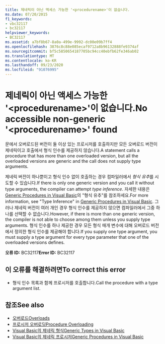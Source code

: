 ```yaml
---
title: 제네릭이 아닌 액세스 가능한 '<procedurename>'이 없습니다.
ms.date: 07/20/2015
f1_keywords:
- vbc32117
- bc32117
helpviewer_keywords:
- BC32117
ms.assetid: a7bf8b67-8a0a-499e-9992-dc00e09b7ff4
ms.openlocfilehash: 3876c8c88e085ecaf9712a8b96132888fe9374af
ms.sourcegitcommit: bf5c5850654187705bc94cc40ebfb62fe346ab02
ms.translationtype: MT
ms.contentlocale: ko-KR
ms.lasthandoff: 09/23/2020
ms.locfileid: "91076995"
---
```

# <a name="no-accessible-non-generic-procedurename-found"></a><span data-ttu-id="4a34d-102">제네릭이 아닌 액세스 가능한 '\<procedurename>'이 없습니다.</span><span class="sxs-lookup"><span data-stu-id="4a34d-102">No accessible non-generic '\<procedurename>' found</span></span>

<span data-ttu-id="4a34d-103">문에서 오버로드된 버전이 둘 이상 있는 프로시저를 호출하지만 모든 오버로드 버전이 제네릭이고 호출에서 형식 인수를 제공하지 않습니다.</span><span class="sxs-lookup"><span data-stu-id="4a34d-103">A statement calls a procedure that has more than one overloaded version, but all the overloaded versions are generic and the call does not supply type arguments.</span></span>  
  
 <span data-ttu-id="4a34d-104">제네릭 버전이 하나뿐이고 형식 인수 없이 호출하는 경우 컴파일러에서 *형식 유추*를 시도할 수 있습니다.</span><span class="sxs-lookup"><span data-stu-id="4a34d-104">If there is only one generic version and you call it without type arguments, the compiler can attempt *type inference*.</span></span> <span data-ttu-id="4a34d-105">자세한 내용은 [Generic Procedures in Visual Basic](../programming-guide/language-features/data-types/generic-procedures.md)의 "형식 유추"를 참조하세요.</span><span class="sxs-lookup"><span data-stu-id="4a34d-105">For more information, see "Type Inference" in [Generic Procedures in Visual Basic](../programming-guide/language-features/data-types/generic-procedures.md).</span></span> <span data-ttu-id="4a34d-106">그러나 제네릭 버전이 여러 개인 경우 형식 인수를 제공하지 않으면 컴파일러에서 그중 하나를 선택할 수 없습니다.</span><span class="sxs-lookup"><span data-stu-id="4a34d-106">However, if there is more than one generic version, the compiler is not able to choose among them unless you supply type arguments.</span></span> <span data-ttu-id="4a34d-107">형식 인수를 하나 제공한 경우 모든 형식 매개 변수에 대해 오버로드 버전에서 정의한 형식 인수를 제공해야 합니다.</span><span class="sxs-lookup"><span data-stu-id="4a34d-107">If you supply one type argument, you must supply a type argument for every type parameter that one of the overloaded versions defines.</span></span>  
  
 <span data-ttu-id="4a34d-108">**오류 ID:** BC32117</span><span class="sxs-lookup"><span data-stu-id="4a34d-108">**Error ID:** BC32117</span></span>  
  
## <a name="to-correct-this-error"></a><span data-ttu-id="4a34d-109">이 오류를 해결하려면</span><span class="sxs-lookup"><span data-stu-id="4a34d-109">To correct this error</span></span>  
  
- <span data-ttu-id="4a34d-110">형식 인수 목록과 함께 프로시저를 호출합니다.</span><span class="sxs-lookup"><span data-stu-id="4a34d-110">Call the procedure with a type argument list.</span></span>  
  
## <a name="see-also"></a><span data-ttu-id="4a34d-111">참조</span><span class="sxs-lookup"><span data-stu-id="4a34d-111">See also</span></span>

- [<span data-ttu-id="4a34d-112">오버로드</span><span class="sxs-lookup"><span data-stu-id="4a34d-112">Overloads</span></span>](../language-reference/modifiers/overloads.md)
- [<span data-ttu-id="4a34d-113">프로시저 오버로딩</span><span class="sxs-lookup"><span data-stu-id="4a34d-113">Procedure Overloading</span></span>](../programming-guide/language-features/procedures/procedure-overloading.md)
- [<span data-ttu-id="4a34d-114">Visual Basic의 제네릭 형식</span><span class="sxs-lookup"><span data-stu-id="4a34d-114">Generic Types in Visual Basic</span></span>](../programming-guide/language-features/data-types/generic-types.md)
- [<span data-ttu-id="4a34d-115">Visual Basic의 제네릭 프로시저</span><span class="sxs-lookup"><span data-stu-id="4a34d-115">Generic Procedures in Visual Basic</span></span>](../programming-guide/language-features/data-types/generic-procedures.md)
